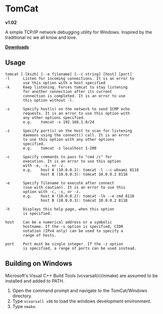 # TomCat
**v1.02**


A simple TCP/IP network debugging utility for Windows.
Inspired by the traditional nc we all know and love.

**[Downloads](https://github.com/tomdaley92/TomCat/releases)**

## Usage
    tomcat [-lkszh] [--e filename] [--c string] [host] [port]
    -l      Listen for incoming connections. It is an error to
            use this option with a host specified
    -k      Keep listening. Forces tomcat to stay listening 
            for another connection after its current
            connection is completed. It is an error to use
            this option without -l.

    -s      Specify host(s) on the network to send ICMP echo
            requests. It is an error to use this option with
            any other options specified.
            e.g.    tomcat -s 192.168.1.0/24

    -z      Specify port(s) on the host to scan for listening
            daemons using the connect() call. It is an error
            to use this option with any other options
            specified.
            e.g.    tomcat -z localhost 1-200

    -c      Specify commands to pass to "cmd /c" for
            execution. It is an error to use this option
            with -e, -s, or -z.
            e.g.    host A (10.0.0.2): tomcat -l --c whoami 8118
                    host B (10.0.0.3): tomcat 10.0.0.2 8118

    -e      Specify filename to execute after connect
            (use with caution). It is an error to use this
            option with -c, -s, or -z.
            e.g.    host A (10.0.0.2): tomcat -lk --e cmd 8118
                    host B (10.0.0.3): tomcat 10.0.0.2 8118

    -h      Displays this help page, when this option
            is specified.

    host    Can be a numerical address or a symbolic
            hostname. If the -s option is specified, CIDR
            notation (IPv4 only) can be used to specify a
            range of hosts.

    port    Port must be single integer. If the -z option
            is specified, a range of ports can be used instead.

## Building on Windows
Microsoft's Visual C++ Build Tools 
(vcvarsall/cl/nmake) are assumed to be 
installed and added to PATH.
1) Open the command prompt and navigate 
   to the TomCat/Windows directory.
2) Type `vcvarsall x86` to load the 
   windows development environment.
3) Type `nmake`.

